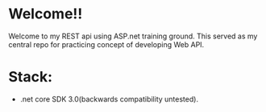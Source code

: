 # Welcome!!

Welcome to my REST api using ASP.net training ground. This served as my central repo for practicing concept of developing Web API.   

# Stack:
- .net core SDK 3.0(backwards compatibility untested). 
